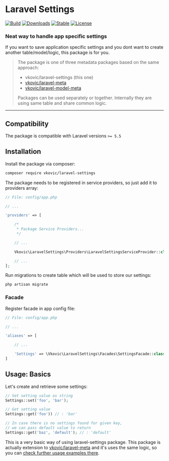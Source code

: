 # Laravel Settings

[![Build](https://api.travis-ci.org/vkovic/laravel-settings.svg?branch=master)](https://travis-ci.org/vkovic/laravel-settings)
[![Downloads](https://poser.pugx.org/vkovic/laravel-settings/downloads)](https://packagist.org/packages/vkovic/laravel-settings)
[![Stable](https://poser.pugx.org/vkovic/laravel-settings/v/stable)](https://packagist.org/packages/vkovic/laravel-settings)
[![License](https://poser.pugx.org/vkovic/laravel-settings/license)](https://packagist.org/packages/vkovic/laravel-settings)

### Neat way to handle app specific settings

If you want to save application specific settings and you dont want to create another table/model/logic,
this package is for you.

> The package is one of three metadata packages based on the same approach:
> - vkovic/laravel-settings (this one)
> - [vkovic/laravel-meta](https://github.com/vkovic/laravel-meta)
> - [vkovic/laravel-model-meta](https://github.com/vkovic/laravel-model-meta)
>
> Packages can be used separately or together. Internally they are using same table and share common logic.

---

## Compatibility

The package is compatible with Laravel versions `>= 5.5`

## Installation

Install the package via composer:

```bash
composer require vkovic/laravel-settings
```

The package needs to be registered in service providers, so just add it to providers array:

```php
// File: config/app.php

// ...

'providers' => [

    /*
     * Package Service Providers...
     */

    // ...

    Vkovic\LaravelSettings\Providers\LaravelSettingsServiceProvider::class,

    // ...
];
```

Run migrations to create table which will be used to store our settings:

```bash
php artisan migrate
```

### Facade

Register facade in app config file:

```php
// File: config/app.php

// ...

'aliases' => [

    // ...

    'Settings' => \Vkovic\LaravelSettings\Facades\SettingsFacade::class,
]
```

## Usage: Basics

Let's create and retrieve some settings:

```php
// Set setting value as string
Settings::set('foo', 'bar');

// Get setting value
Settings::get('foo')) // : 'bar'

// In case there is no settings found for given key,
// we can pass default value to return
Settings::get('baz', 'default'); // : 'default'
```

This is a very basic way of using laravel-settings package.
This package is actually extension to
[vkovic/laravel-meta](https://github.com/vkovic/laravel-meta)
and it's uses the same logic, so you can
[check further usage examples there](https://github.com/vkovic/laravel-meta#usage-simple-examples).